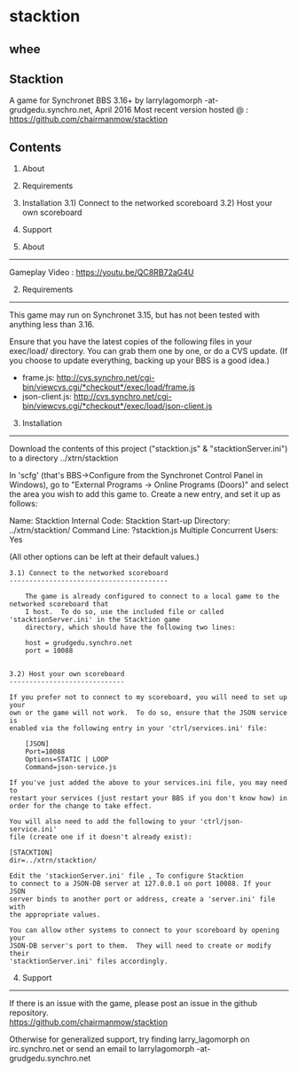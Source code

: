 # stacktion
## whee
Stacktion
------
A game for Synchronet BBS 3.16+
by larrylagomorph -at- grudgedu.synchro.net, April 2016
Most recent version hosted @ : https://github.com/chairmanmow/stacktion


Contents
--------

1) About
2) Requirements
3) Installation
	3.1) Connect to the networked scoreboard
	3.2) Host your own scoreboard
4) Support


1) About
--------

Gameplay Video : https://youtu.be/QC8RB72aG4U


2) Requirements
---------------

This game may run on Synchronet 3.15, but has not been tested with anything
less than 3.16.

Ensure that you have the latest copies of the following files in your exec/load/
directory.  You can grab them one by one, or do a CVS update.  (If you choose
to update everything, backing up your BBS is a good idea.)

- frame.js:
	http://cvs.synchro.net/cgi-bin/viewcvs.cgi/*checkout*/exec/load/frame.js
- json-client.js:
	http://cvs.synchro.net/cgi-bin/viewcvs.cgi/*checkout*/exec/load/json-client.js


3) Installation
---------------
Download the contents of this project ("stacktion.js" & "stacktionServer.ini") to a directory ../xtrn/stacktion


In 'scfg' (that's BBS->Configure from the Synchronet Control Panel in Windows),
go to "External Programs -> Online Programs (Doors)" and select the area you
wish to add this game to.  Create a new entry, and set it up as follows:

Name: Stacktion
Internal Code: Stacktion
Start-up Directory: ../xtrn/stacktion/
Command Line: ?stacktion.js
Multiple Concurrent Users: Yes

(All other options can be left at their default values.)

	3.1) Connect to the networked scoreboard
	----------------------------------------

		The game is already configured to connect to a local game to the networked scoreboard that
		I host.  To do so, use the included file or called 'stacktionServer.ini' in the Stacktion game
		directory, which should have the following two lines:

		host = grudgedu.synchro.net
		port = 10088


	3.2) Host your own scoreboard
	-----------------------------

	If you prefer not to connect to my scoreboard, you will need to set up your
	own or the game will not work.  To do so, ensure that the JSON service is
	enabled via the following entry in your 'ctrl/services.ini'	file:

		[JSON]
		Port=10088
		Options=STATIC | LOOP
		Command=json-service.js

	If you've just added the above to your services.ini file, you may need to
	restart your services (just restart your BBS if you don't know how) in
	order for the change to take effect.

	You will also need to add the following to your 'ctrl/json-service.ini'
	file (create one if it doesn't already exist):

	[STACKTION]
	dir=../xtrn/stacktion/

	Edit the 'stackionServer.ini' file , To configure Stacktion 
	to connect to a JSON-DB server at 127.0.0.1 on port 10088. If your JSON
	server binds to another port or address, create a 'server.ini' file with
	the appropriate values.

	You can allow other systems to connect to your scoreboard by opening your
	JSON-DB server's port to them.  They will need to create or modify their
	'stacktionServer.ini' files accordingly.


4) Support
----------

If there is an issue with the game, please post an issue in the github repository.  
	https://github.com/chairmanmow/stacktion

Otherwise for generalized support, try finding larry_lagomorph on irc.synchro.net or send an email to larrylagomorph -at- grudgedu.synchro.net
